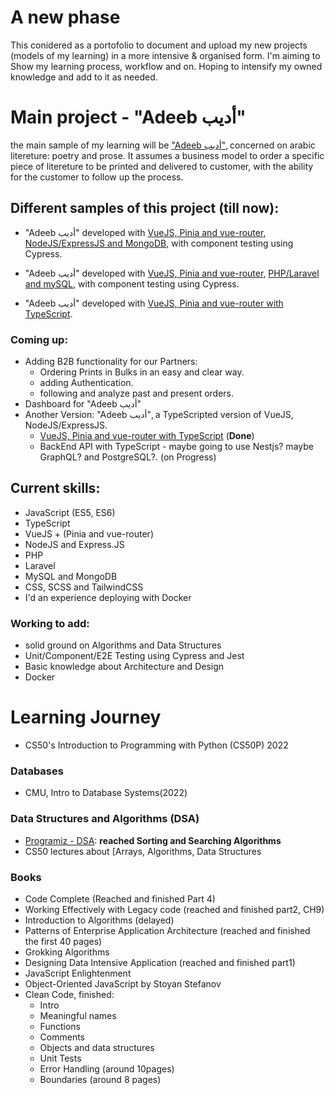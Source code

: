 # A new phase

This conidered as a portofolio to document and upload my new projects (models of my learning) in a more intensive & organised form. I'm aiming to Show my learning process, workflow and on. Hoping to intensify my owned knowledge and add to it as needed.

# Main project - "Adeeb أديب"

the main sample of my learning will be ["Adeeb أديب"](https://github.com/M-Shrief/M-Shrief/blob/main/Overview-%2015th%20Jan.mp4 "check a preview here to download"), concerned on arabic litereture: poetry and prose.
It assumes a business model to order a specific piece of litereture to be printed and delivered to customer, with the ability for the customer to follow up the process.

## Different samples of this project (till now):
- "Adeeb أديب" developed with [VueJS, Pinia and vue-router](https://github.com/M-Shrief/Adeeb_VueJS_Node-Express "github repository for the Front-End"), [NodeJS/ExpressJS and MongoDB](https://github.com/M-Shrief/Adeeb_NodeJs "github repository for the Back-End"), with component testing using Cypress.

- "Adeeb أديب" developed with [VueJS, Pinia and vue-router](https://github.com/M-Shrief/Adeeb_VueJS_Laravel "github repository for the Front-End"), [PHP/Laravel and mySQL](https://github.com/M-Shrief/Adeeb_Laravel "github repository for the Back-End"), with component testing using Cypress.

- "Adeeb أديب" developed with [VueJS, Pinia and vue-router with TypeScript](https://github.com/M-Shrief/Adeeb_Vue_TS "github repository for the FrontEnd").
### Coming up:
- Adding B2B functionality for our Partners:
  - Ordering Prints in Bulks in an easy and clear way.
  - adding Authentication.
  - following and analyze past and present orders.
- Dashboard for "Adeeb أديب"
- Another Version: "Adeeb أديب", a TypeScripted version of VueJS, NodeJS/ExpressJS.
  - [VueJS, Pinia and vue-router with TypeScript](https://github.com/M-Shrief/Adeeb_Vue_TS "github repository for the FrontEnd") (**Done**)
  - BackEnd API with TypeScript - maybe going to use Nestjs? maybe GraphQL? and PostgreSQL?. (on Progress)
## Current skills:
- JavaScript (ES5, ES6)
- TypeScript
- VueJS + (Pinia and vue-router)
- NodeJS and Express.JS
- PHP
- Laravel
- MySQL and MongoDB
- CSS, SCSS and TailwindCSS
- I'd an experience deploying with Docker
### Working to add:
- solid ground on Algorithms and Data Structures
- Unit/Component/E2E Testing using Cypress and Jest
- Basic knowledge about Architecture and Design
- Docker

# Learning Journey
- CS50's Introduction to Programming with Python (CS50P) 2022 

### Databases
- CMU, Intro to Database Systems(2022)

### Data Structures and Algorithms (DSA)
- [Programiz - DSA](https://www.programiz.com/dsa): **reached Sorting and Searching Algorithms**
- CS50 lectures about [Arrays, Algorithms, Data Structures


### Books
- Code Complete (Reached and finished Part 4)
- Working Effectively with Legacy code (reached and finished part2, CH9)
- Introduction to Algorithms (delayed)
- Patterns of Enterprise Application Architecture (reached and finished the first 40 pages)
- Grokking Algorithms
- Designing Data Intensive Application (reached and finished part1)
- JavaScript Enlightenment
- Object-Oriented JavaScript by Stoyan Stefanov 
- Clean Code, finished:
  - Intro
  - Meaningful names
  - Functions
  - Comments
  - Objects and data structures
  - Unit Tests
  - Error Handling (around 10pages)
  - Boundaries (around 8 pages) 
